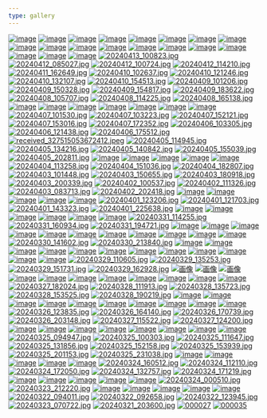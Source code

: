 ```yaml
---
type: gallery
---
```

[![image](https://github.com/user-attachments/assets/bb2fe9e9-75ef-45af-9835-8621e3a0e73d)](/419)
[![image](https://github.com/devhou-se/www-jp/assets/5674656/5081aa89-7e39-4dfe-8061-44da3dce3a40)](/367)
[![image](https://github.com/devhou-se/www-jp/assets/5674656/06d52e3b-d101-4fb7-8dbe-6b300e23cb02)](/367)
[![image](https://github.com/devhou-se/www-jp/assets/5674656/92e98a5c-6a37-4c1f-aa80-f48334fa818c)](/367)
[![image](https://github.com/devhou-se/www-jp/assets/5674656/7a068fb2-9e0f-4f96-bd4a-d0a85dee8c0f)](/367)
[![image](https://github.com/devhou-se/www-jp/assets/5674656/a159fcfc-e952-4ec1-bd15-06d6c589afab)](/367)
[![image](https://github.com/devhou-se/www-jp/assets/5674656/519cd6f5-be44-4092-b4a6-cd65e220c154)](/367)
[![image](https://github.com/devhou-se/www-jp/assets/5674656/2070ab32-f7f0-411a-8369-c3d9005b8019)](/367)
[![image](https://github.com/devhou-se/www-jp/assets/5674656/1478a7d9-a360-4c18-8798-28b849df810c)](/367)
[![image](https://github.com/devhou-se/www-jp/assets/5674656/00340740-bc0c-4444-8ee7-828428f05e90)](/367)
[![image](https://github.com/devhou-se/www-jp/assets/5674656/384c2b73-c863-4111-8fef-10eedb6d6e05)](/367)
[![image](https://github.com/devhou-se/www-jp/assets/5674656/31e028b1-c28d-4c79-b13a-f138bae26720)](/367)
[![image](https://github.com/devhou-se/www-jp/assets/5674656/b08e3af0-eff8-4aed-a170-9467dfcc64e7)](/367)
[![image](https://github.com/devhou-se/www-jp/assets/5674656/6e317a2e-1bdd-41f9-9066-adb418143d2b)](/367)
[![image](https://github.com/devhou-se/www-jp/assets/5674656/51fc9eb9-f0d3-4be7-807e-2b12833d6e1b)](/367)
[![image](https://github.com/devhou-se/www-jp/assets/5674656/7f3695b2-d9ca-44b0-ae11-4d3476ec8b1b)](/367)
[![image](https://github.com/devhou-se/www-jp/assets/5674656/66ada0f2-e34b-496d-90b2-e16db87ab92a)](/367)
[![image](https://github.com/devhou-se/www-jp/assets/5674656/7deac8d3-8c50-4bb3-ba1e-bd79ce8cb2e7)](/367)
[![image](https://github.com/devhou-se/www-jp/assets/5674656/1f82a9d2-b5cf-4329-9da0-01518223d3db)](/367)
[![20240413_100823.jpg](https://github.com/devhou-se/www-jp/assets/12438044/28095afc-b0f2-4b25-bc30-2b79f3a6b9da)](/365)
[![20240412_085027.jpg](https://github.com/devhou-se/www-jp/assets/12438044/b4c52b9d-c7fb-43d5-9f67-fe0525a946aa)](/361)
[![20240412_100724.jpg](https://github.com/devhou-se/www-jp/assets/12438044/05fb6879-e5f5-4f25-aee4-93ae4d74e898)](/361)
[![20240412_114210.jpg](https://github.com/devhou-se/www-jp/assets/12438044/bf3eefcb-f1a8-4926-9317-b47012e0e31b)](/361)
[![20240411_162649.jpg](https://github.com/devhou-se/www-jp/assets/12438044/0c061aab-a611-4917-8722-a91645b7cf4b)](/357)
[![20240410_102637.jpg](https://github.com/devhou-se/www-jp/assets/12438044/1b0f37f4-44cd-41a7-9695-b80c7aee1c9f)](/354)
[![20240410_121246.jpg](https://github.com/devhou-se/www-jp/assets/12438044/e88ac13b-fdad-4b40-91c8-afe58c3ef7b5)](/354)
[![20240410_132107.jpg](https://github.com/devhou-se/www-jp/assets/12438044/ddf8f1f0-f1cb-45d4-9232-9f22cb2c270b)](/354)
[![20240410_154513.jpg](https://github.com/devhou-se/www-jp/assets/12438044/562b485d-c39a-4d5a-81bb-af9a7b57bceb)](/354)
[![20240409_101206.jpg](https://github.com/devhou-se/www-jp/assets/12438044/16429419-020d-485a-bb9a-10ead73fe615)](/350)
[![20240409_150328.jpg](https://github.com/devhou-se/www-jp/assets/12438044/df02f938-21b2-433e-8a71-859c5930be33)](/350)
[![20240409_154817.jpg](https://github.com/devhou-se/www-jp/assets/12438044/462d6c59-1888-4180-a223-4cdc08554c17)](/350)
[![20240409_183622.jpg](https://github.com/devhou-se/www-jp/assets/12438044/71edd9cd-00b9-4f5b-af01-1237b57e136d)](/350)
[![20240408_105707.jpg](https://github.com/devhou-se/www-jp/assets/12438044/1a58fe29-9c18-41ff-9d1a-52a9d4bfe466)](/346)
[![20240408_114225.jpg](https://github.com/devhou-se/www-jp/assets/12438044/531438b1-7ac7-42df-b0b6-0103b760dba2)](/346)
[![20240408_165138.jpg](https://github.com/devhou-se/www-jp/assets/12438044/cd321a11-0e7f-441f-a918-5555486a3e43)](/346)
[![image](https://github.com/devhou-se/www-jp/assets/5674656/307a7763-6f28-48d9-bf9d-e2ebc4016945)](/343)
[![image](https://github.com/devhou-se/www-jp/assets/5674656/4006dd15-c1e6-4e6a-9f45-99cfe4452159)](/343)
[![image](https://github.com/devhou-se/www-jp/assets/5674656/4c9bbe30-4200-46c7-9e1c-cc2dca1cfc4d)](/343)
[![image](https://github.com/devhou-se/www-jp/assets/5674656/3aadc654-8818-4001-a013-e1d74443f87b)](/343)
[![image](https://github.com/devhou-se/www-jp/assets/5674656/ed7eb815-c096-4e31-bf72-21aed1a12ec2)](/343)
[![image](https://github.com/devhou-se/www-jp/assets/5674656/c259e145-73c0-4c3a-8e06-bf5b768bddee)](/343)
[![image](https://github.com/devhou-se/www-jp/assets/5674656/e65eb963-ac2a-4b99-8c54-fd4a4ef98405)](/343)
[![20240407_101530.jpg](https://github.com/devhou-se/www-jp/assets/12438044/b2177776-9227-4ca5-b224-9a5a9d8bffb9)](/339)
[![20240407_103223.jpg](https://github.com/devhou-se/www-jp/assets/12438044/e3348e01-0565-4e74-aad7-5980e45f5663)](/339)
[![20240407_152121.jpg](https://github.com/devhou-se/www-jp/assets/12438044/54705acd-9c2a-4d34-aa11-27734d053e0e)](/339)
[![20240407_153016.jpg](https://github.com/devhou-se/www-jp/assets/12438044/a193dc82-2a74-4a00-9db8-51c404d8fc22)](/339)
[![20240407_172352.jpg](https://github.com/devhou-se/www-jp/assets/12438044/8a5f5bd0-3431-4225-85c9-6c911b8e5dab)](/339)
[![20240406_103305.jpg](https://github.com/devhou-se/www-jp/assets/12438044/a5683b88-caa5-4758-ba4d-12773b26cb5a)](/335)
[![20240406_121438.jpg](https://github.com/devhou-se/www-jp/assets/12438044/2df0efe5-8b0b-4dc7-b432-d97502fc49bd)](/335)
[![20240406_175512.jpg](https://github.com/devhou-se/www-jp/assets/12438044/5341b83b-cb63-4bfc-9e4b-eb1ffcc19bd6)](/335)
[![received_327515053672412.jpeg](https://github.com/devhou-se/www-jp/assets/12438044/9a4a1dbc-046e-4e42-b1d9-8c1f8558323c)](/335)
[![20240405_114945.jpg](https://github.com/devhou-se/www-jp/assets/12438044/4d5937ba-0ba7-4fcb-acd9-ff88d5e350e4)](/332)
[![20240405_134216.jpg](https://github.com/devhou-se/www-jp/assets/12438044/cdfa6ee7-a3e2-4430-a174-f550b059328d)](/332)
[![20240405_140842.jpg](https://github.com/devhou-se/www-jp/assets/12438044/d2ee033e-5d9e-467f-808c-99ea81895cea)](/332)
[![20240405_155039.jpg](https://github.com/devhou-se/www-jp/assets/12438044/2791db9e-7a7e-4a81-8189-d1eb631649ed)](/332)
[![20240405_202811.jpg](https://github.com/devhou-se/www-jp/assets/12438044/743887e0-cc5c-4f73-b4d9-6062bc711c19)](/332)
[![image](https://github.com/devhou-se/www-jp/assets/5674656/1aa8a91d-1313-4af4-82eb-02b5b20fc70e)](/329)
[![image](https://github.com/devhou-se/www-jp/assets/5674656/9d4456db-2881-4724-ae2b-e2feb8804e58)](/329)
[![image](https://github.com/devhou-se/www-jp/assets/5674656/84fa5f5d-0b75-4841-be0d-257e683eaddb)](/329)
[![image](https://github.com/devhou-se/www-jp/assets/5674656/719d856d-826f-48a1-87b0-ac218c241f8f)](/329)
[![image](https://github.com/devhou-se/www-jp/assets/5674656/a01071c1-f22a-4f5c-a34d-cb070783f455)](/329)
[![20240404_113258.jpg](https://github.com/devhou-se/www-jp/assets/12438044/171cfeef-116b-4c2b-8ece-ed18c0fae5b6)](/326)
[![20240404_151036.jpg](https://github.com/devhou-se/www-jp/assets/12438044/73d37676-2988-4c97-abf6-d78cfd610c0d)](/326)
[![20240404_182807.jpg](https://github.com/devhou-se/www-jp/assets/12438044/6f4ccab3-f49f-4d15-9c4b-934d747b4525)](/326)
[![20240403_101448.jpg](https://github.com/devhou-se/www-jp/assets/12438044/de31d2a4-fe24-405e-9719-9ea4034d3e96)](/316)
[![20240403_150655.jpg](https://github.com/devhou-se/www-jp/assets/12438044/f1637748-3276-4b1c-939c-6b17ab614a62)](/316)
[![20240403_180918.jpg](https://github.com/devhou-se/www-jp/assets/12438044/106067cb-0e3f-4625-97fe-35fd87f8bff6)](/316)
[![20240403_200339.jpg](https://github.com/devhou-se/www-jp/assets/12438044/b48271b9-0955-4655-9fcd-15a32e4bba98)](/316)
[![20240402_100537.jpg](https://github.com/devhou-se/www-jp/assets/12438044/a8c1661d-6a29-4aeb-93f4-8e49b037c465)](/307)
[![20240402_111326.jpg](https://github.com/devhou-se/www-jp/assets/12438044/a9db69ec-92c2-4df5-b9b7-4f6f6c5b569f)](/307)
[![20240403_083713.jpg](https://github.com/devhou-se/www-jp/assets/12438044/67e3d2df-8b76-42aa-8158-0bcf850b6487)](/307)
[![20240402_202418.jpg](https://github.com/devhou-se/www-jp/assets/12438044/0651e751-43e7-4c42-acd6-e5a5f620622a)](/307)
[![image](https://github.com/devhou-se/www-jp/assets/1495031/ee2dc3e3-68a9-44ab-87b8-cce47bf03013)](/304)
[![image](https://github.com/devhou-se/www-jp/assets/1495031/72bed86a-3a7f-4e30-97df-0394ea38e417)](/304)
[![image](https://github.com/devhou-se/www-jp/assets/61171623/70356b86-83e2-42a6-9f97-ce028c743950)](/301)
[![image](https://github.com/devhou-se/www-jp/assets/61171623/db7eec2c-8b2b-410c-b202-01f2b30e426e)](/301)
[![image](https://github.com/devhou-se/www-jp/assets/61171623/bee724c7-4b4a-45fc-a2d0-c6445ccb6af6)](/301)
[![20240401_123206.jpg](https://github.com/devhou-se/www-jp/assets/12438044/3b3b71ee-6ed5-4e42-acc3-ae4893245b52)](/298)
[![20240401_121703.jpg](https://github.com/devhou-se/www-jp/assets/12438044/d91482b5-1eae-4271-ba4d-88f7cc3bf299)](/298)
[![20240401_143323.jpg](https://github.com/devhou-se/www-jp/assets/12438044/7c224d03-c2c5-491a-90dc-64da7074c9c4)](/298)
[![20240401_225638.jpg](https://github.com/devhou-se/www-jp/assets/12438044/d058b5da-2353-4653-bb82-a7d7bb759f24)](/298)
[![image](https://github.com/devhou-se/www-jp/assets/5674656/7ad5d2fa-4988-4fb8-a83a-4732f8f3a6c6)](/293)
[![image](https://github.com/devhou-se/www-jp/assets/5674656/0a0c039a-57fe-46e7-a033-c4ef3b983134)](/293)
[![image](https://github.com/devhou-se/www-jp/assets/5674656/8e8f1480-7482-435e-8b2a-305f6ff680d7)](/293)
[![image](https://github.com/devhou-se/www-jp/assets/61171623/3d44f6f5-6753-446b-83ad-15770ba53762)](/285)
[![image](https://github.com/devhou-se/www-jp/assets/61171623/7de12c06-646d-498c-89d4-c69a55451445)](/285)
[![image](https://github.com/devhou-se/www-jp/assets/61171623/5fd26904-7f60-4699-875c-44290f96f7ef)](/285)
[![20240331_114255.jpg](https://github.com/devhou-se/www-jp/assets/12438044/1429df17-f4c1-4b5a-b60a-bbd416e37cd6)](/280)
[![20240331_160934.jpg](https://github.com/devhou-se/www-jp/assets/12438044/e07ef3b8-5191-436a-92ea-d0a938df3a46)](/280)
[![20240331_194721.jpg](https://github.com/devhou-se/www-jp/assets/12438044/b10aeb24-5991-41e3-bb7c-b87655e99dde)](/280)
[![image](https://github.com/devhou-se/www-jp/assets/164986372/51eca8bc-edad-4b65-bcb5-dabdd973bf67)](/275)
[![image](https://github.com/devhou-se/www-jp/assets/164986372/e3fad5ad-53c7-4e77-af17-ae1bd505bdff)](/275)
[![image](https://github.com/devhou-se/www-jp/assets/164986372/c6c304dc-0bee-4ac5-a1b8-613df2ae2285)](/275)
[![image](https://github.com/devhou-se/www-jp/assets/1495031/d937603e-cc36-4dd5-80a6-6c0cf047d6d0)](/270)
[![image](https://github.com/devhou-se/www-jp/assets/1495031/c87ff89e-cc8f-4c79-98e9-bcd7f7f832a3)](/270)
[![image](https://github.com/devhou-se/www-jp/assets/1495031/858cb3cd-dcec-412c-be1a-4fb3c1421c0f)](/270)
[![image](https://github.com/devhou-se/www-jp/assets/5674656/73e223a1-6f79-4520-aee6-03470f7e12ed)](/267)
[![image](https://github.com/devhou-se/www-jp/assets/61171623/83529684-5303-4ee0-805a-51df456fb500)](/260)
[![image](https://github.com/devhou-se/www-jp/assets/61171623/01b9b26a-7868-41c6-ad80-650b0547ab4f)](/260)
[![image](https://github.com/devhou-se/www-jp/assets/61171623/61655ac1-339c-400a-a37a-bdde2c5f34f6)](/260)
[![image](https://github.com/devhou-se/www-jp/assets/61171623/7afac3f9-ef72-4a39-bf2f-ecbcf67a3f39)](/260)
[![20240330_141602.jpg](https://github.com/devhou-se/www-jp/assets/12438044/8b5880b9-3a07-490e-aac7-9d87dc1374d5)](/258)
[![20240330_213840.jpg](https://github.com/devhou-se/www-jp/assets/12438044/0e6f26db-3b40-4e4a-816c-af815b6772a2)](/258)
[![image](https://github.com/devhou-se/www-jp/assets/164986372/ffd3c794-fce1-4da1-81cd-1e3b57fa495c)](/255)
[![image](https://github.com/devhou-se/www-jp/assets/164986372/8043bdf2-6ff8-4ed2-971f-51a683186d0f)](/255)
[![image](https://github.com/devhou-se/www-jp/assets/164986372/17098402-3e54-4be7-ab44-463e3e358649)](/255)
[![image](https://github.com/devhou-se/www-jp/assets/164986372/8e5621c8-74ae-4bf5-8822-0a43dfe88bf5)](/255)
[![image](https://github.com/devhou-se/www-jp/assets/5674656/9df5eb32-44dd-4098-a6ec-c8059d705d30)](/249)
[![image](https://github.com/devhou-se/www-jp/assets/5674656/17dd4b2d-d1dc-41d5-8510-a1ed3dbc185c)](/249)
[![image](https://github.com/devhou-se/www-jp/assets/5674656/f872a745-8e3d-47c1-b6aa-8d66049b68e1)](/249)
[![image](https://github.com/devhou-se/www-jp/assets/5674656/0c75d866-7c11-4aec-90bf-765dcdcfb2b7)](/249)
[![image](https://github.com/devhou-se/www-jp/assets/5674656/39b3d69d-42b4-4a2f-9cd0-327762b9a771)](/249)
[![image](https://github.com/devhou-se/www-jp/assets/5674656/6263922d-8f8f-4918-a2a1-5a3d2f545f3e)](/249)
[![image](https://github.com/devhou-se/www-jp/assets/5674656/07a98178-9333-40cb-884c-acee03662751)](/249)
[![image](https://github.com/devhou-se/www-jp/assets/5674656/547b3638-55da-4f81-8783-c34191e50b9a)](/249)
[![20240329_110605.jpg](https://github.com/devhou-se/www-jp/assets/12438044/1b3e43e1-b623-4ba9-a4a4-b98c4d0d757a)](/241)
[![20240329_135253.jpg](https://github.com/devhou-se/www-jp/assets/12438044/17657746-9658-40f5-a811-ac48407230ff)](/241)
[![20240329_151731.jpg](https://github.com/devhou-se/www-jp/assets/12438044/ef2267a7-0a8b-459d-896f-0ce96c6cb30d)](/241)
[![20240329_162928.jpg](https://github.com/devhou-se/www-jp/assets/12438044/4d300138-4d5f-45f4-8400-67efb2858280)](/241)
[![画像](https://github.com/devhou-se/www-jp/assets/61171623/26d7b5b6-9564-4628-b92a-668dcd281226)](/231)
[![画像](https://github.com/devhou-se/www-jp/assets/61171623/51d0ce90-386a-41a2-a628-0c23883ae99f)](/231)
[![画像](https://github.com/devhou-se/www-jp/assets/61171623/3bbd0efc-6d1e-4de1-87b6-a6651de6777c)](/231)
[![image](https://github.com/devhou-se/www-jp/assets/61171623/c7e1dce6-66ab-4a30-b6ae-574360bffa9d)](/223)
[![image](https://github.com/devhou-se/www-jp/assets/61171623/9a5069df-9ab9-4e51-a791-980920a027bb)](/223)
[![image](https://github.com/devhou-se/www-jp/assets/61171623/7d3c6b3b-e1e8-4916-b805-a36d37553a1c)](/223)
[![image](https://github.com/devhou-se/www-jp/assets/61171623/591e2f3f-57f0-47f5-a062-c964121bbfc2)](/223)
[![image](https://github.com/devhou-se/www-jp/assets/5674656/1598d534-e24c-4d1b-8638-051cf998441f)](/222)
[![image](https://github.com/devhou-se/www-jp/assets/5674656/d5854fad-fec9-46ab-8bee-e18e37c8a44e)](/222)
[![image](https://github.com/devhou-se/www-jp/assets/5674656/83ceb321-093a-460f-a0b1-38ddb6159c18)](/222)
[![image](https://github.com/devhou-se/www-jp/assets/5674656/11939a50-2e21-45fb-8265-3e98f5a9a770)](/222)
[![20240327_182024.jpg](https://github.com/devhou-se/www-jp/assets/12438044/86087fc6-b591-47e1-8eec-5861420fba52)](/219)
[![20240328_111913.jpg](https://github.com/devhou-se/www-jp/assets/12438044/1b0552b2-76d0-49e6-9b63-56d6fe7b610c)](/219)
[![20240328_135723.jpg](https://github.com/devhou-se/www-jp/assets/12438044/2495f7a0-fe79-4806-aafa-fe2ce0410ade)](/219)
[![20240328_153525.jpg](https://github.com/devhou-se/www-jp/assets/12438044/b0201a70-fe65-4cd1-9fd6-5c6b68d3deae)](/219)
[![20240328_190219.jpg](https://github.com/devhou-se/www-jp/assets/12438044/013e2dea-da87-40da-b64d-bb2b9ebf6e3c)](/219)
[![image](https://github.com/devhou-se/www-jp/assets/1495031/1f94f854-64f9-4492-ba45-f1cd66be4c3d)](/210)
[![image](https://github.com/devhou-se/www-jp/assets/1495031/c1706f61-6f12-4b1c-bb26-813d332b10c2)](/210)
[![image](https://github.com/devhou-se/www-jp/assets/1495031/35affe2c-1822-40fb-8d03-7b0fc38e9fc9)](/210)
[![image](https://github.com/devhou-se/www-jp/assets/5674656/17d8c3f0-b189-48ce-b214-135ee6426b7e)](/203)
[![image](https://github.com/devhou-se/www-jp/assets/5674656/5396bd36-1c29-4278-a05f-4f8c39f99faa)](/203)
[![image](https://github.com/devhou-se/www-jp/assets/5674656/fd413fc5-179e-42db-bd63-bc85bcf723fd)](/203)
[![image](https://github.com/devhou-se/www-jp/assets/5674656/7c062c5d-a2e3-4a00-b2cd-71aa66a79377)](/203)
[![image](https://github.com/devhou-se/www-jp/assets/164986372/442407a6-555d-4e53-aaa2-c763956cd271)](/196)
[![image](https://github.com/devhou-se/www-jp/assets/164986372/63adff69-321d-4c16-8c85-9af7e09b949e)](/196)
[![image](https://github.com/devhou-se/www-jp/assets/164986372/41e23dc2-2363-4554-b9d3-634710f9323e)](/196)
[![20240326_123835.jpg](https://github.com/devhou-se/www-jp/assets/12438044/e600dc12-c4c4-4279-a772-62c45aacb115)](/194)
[![20240326_164140.jpg](https://github.com/devhou-se/www-jp/assets/12438044/fea457bc-fa6b-4890-b89c-5d4d28ff368b)](/194)
[![20240326_170739.jpg](https://github.com/devhou-se/www-jp/assets/12438044/101853fa-2aac-4efb-9988-7991dfa79473)](/194)
[![20240326_203148.jpg](https://github.com/devhou-se/www-jp/assets/12438044/2a595b77-3c17-459e-a2ab-8b1166f15a94)](/194)
[![20240327_115522.jpg](https://github.com/devhou-se/www-jp/assets/12438044/69634a35-cb38-476a-a07f-8c1c1c485efc)](/194)
[![20240327_124200.jpg](https://github.com/devhou-se/www-jp/assets/12438044/5e2f19d4-996b-4742-9cd5-c2d0529913fe)](/194)
[![image](https://github.com/devhou-se/www-jp/assets/164986372/433570f7-6b4f-4875-ae43-60e4de93da06)](/186)
[![image](https://github.com/devhou-se/www-jp/assets/164986372/85f1ef54-bea5-4205-b34c-e189ff91514c)](/186)
[![image](https://github.com/devhou-se/www-jp/assets/164986372/67ad0d01-9797-4596-86af-13b49d9ce1a3)](/186)
[![image](https://github.com/devhou-se/www-jp/assets/5674656/8b760e2a-0a96-4ede-8299-4e8b3e9fd13f)](/183)
[![image](https://github.com/devhou-se/www-jp/assets/5674656/fa4e708d-1464-4d0e-bc4b-d7505f65a95e)](/183)
[![image](https://github.com/devhou-se/www-jp/assets/5674656/3b744414-659c-4177-ac9e-d99d7e020587)](/183)
[![image](https://github.com/devhou-se/www-jp/assets/5674656/ee0af5b2-2045-40f5-b07e-86b2f862c29a)](/183)
[![image](https://github.com/devhou-se/www-jp/assets/5674656/675e97e3-a5c7-4387-a7f4-61516f46f3d6)](/183)
[![20240325_094947.jpg](https://github.com/devhou-se/www-jp/assets/12438044/08d258fa-7dc4-4b7b-98a0-3c0f07d1d03e)](/176)
[![20240325_100303.jpg](https://github.com/devhou-se/www-jp/assets/12438044/3a2aca80-91be-4c73-9805-f978c20feef0)](/176)
[![20240325_111647.jpg](https://github.com/devhou-se/www-jp/assets/12438044/ad35f2f3-4586-4370-afb2-215f0045d959)](/176)
[![20240325_131856.jpg](https://github.com/devhou-se/www-jp/assets/12438044/bd48e66f-610a-4ff3-9c5b-4e462fe9698f)](/176)
[![20240325_152158.jpg](https://github.com/devhou-se/www-jp/assets/12438044/a44f6dfd-9744-4e86-984a-0c44cfeaef78)](/176)
[![20240325_153939.jpg](https://github.com/devhou-se/www-jp/assets/12438044/2e75166b-1f9d-4b30-bd47-cb9569b8b2b7)](/176)
[![20240325_201153.jpg](https://github.com/devhou-se/www-jp/assets/12438044/0e95086c-a2b3-4cab-b296-6c93aa32826a)](/176)
[![20240325_231038.jpg](https://github.com/devhou-se/www-jp/assets/12438044/803aaa63-7cd3-402b-9377-962887ae0fd5)](/176)
[![image](https://github.com/devhou-se/www-jp/assets/5674656/8c7ea4ee-fa2e-432a-b520-7b1a3339d73e)](/170)
[![image](https://github.com/devhou-se/www-jp/assets/5674656/b2c62e97-32fe-4344-8af1-7bf9f0609760)](/170)
[![image](https://github.com/devhou-se/www-jp/assets/5674656/f8501942-ecae-48b8-9a64-d6eb6caa8dfe)](/170)
[![image](https://github.com/devhou-se/www-jp/assets/5674656/34344e02-1fb0-4673-999e-bc4de32cd688)](/170)
[![image](https://github.com/devhou-se/www-jp/assets/5674656/3dac97a7-553e-4864-b6fd-9761246ee4b7)](/170)
[![20240324_160512.jpg](https://github.com/devhou-se/www-jp/assets/12438044/8e882a23-8135-4c48-8042-eb0b872407cc)](/151)
[![20240324_112110.jpg](https://github.com/devhou-se/www-jp/assets/12438044/e96847a6-e58a-4646-9625-d0a7188aa4df)](/151)
[![20240324_172050.jpg](https://github.com/devhou-se/www-jp/assets/12438044/6926f070-1e8c-4e9c-b818-996153a6daaf)](/151)
[![20240324_132757.jpg](https://github.com/devhou-se/www-jp/assets/12438044/0c1b7274-33c7-4615-ac3b-e98d46f4ca95)](/151)
[![20240324_171219.jpg](https://github.com/devhou-se/www-jp/assets/12438044/56f5095b-5caa-4bd0-932c-bd579e2129db)](/151)
[![image](https://github.com/devhou-se/www-jp/assets/5674656/405439c7-7b96-4691-802e-5a9fa1728341)](/147)
[![image](https://github.com/devhou-se/www-jp/assets/5674656/b9c090ba-f7e4-4e0e-b693-3022641e84c4)](/147)
[![image](https://github.com/devhou-se/www-jp/assets/5674656/e875c225-2ce3-44de-8133-912cd2b91544)](/122)
[![image](https://github.com/devhou-se/www-jp/assets/5674656/60107372-b22e-4833-bed6-1ea6c7c12449)](/122)
[![image](https://github.com/devhou-se/www-jp/assets/5674656/f5bdc187-e061-471b-b1cb-fa3faee8a923)](/122)
[![20240324_000510.jpg](https://github.com/devhou-se/www-jp/assets/12438044/81046260-721d-4a70-9261-8c493c737642)](/118)
[![20240323_212220.jpg](https://github.com/devhou-se/www-jp/assets/12438044/a541f124-00b0-46b2-84e9-04ec91bf7208)](/118)
[![image](https://github.com/devhou-se/www-jp/assets/1495031/71964323-7cb1-44b0-84da-a4067598a52d)](/111)
[![image](https://github.com/devhou-se/www-jp/assets/1495031/e37f29ee-421b-44d2-9a02-9696e82436e0)](/111)
[![image](https://github.com/devhou-se/www-jp/assets/5674656/e609bcc8-f1d7-4e1f-9ce6-300bea2d2015)](/103)
[![image](https://github.com/devhou-se/www-jp/assets/5674656/adb39286-d102-4b5a-9c39-0f4d23ee4db0)](/103)
[![image](https://github.com/devhou-se/www-jp/assets/5674656/ea1daca5-a7a5-400d-81c0-cf42178f781e)](/103)
[![20240322_094011.jpg](https://github.com/devhou-se/www-jp/assets/12438044/d7dbd6fa-ca9d-4692-b9d1-7faf77f3fa6e)](/100)
[![20240322_092658.jpg](https://github.com/devhou-se/www-jp/assets/12438044/2e6419e0-a429-446c-8a79-e0a047c2ccfd)](/100)
[![20240322_123945.jpg](https://github.com/devhou-se/www-jp/assets/12438044/9e07a860-f2a0-4f91-8a35-b3a696bb27e6)](/100)
[![20240323_070722.jpg](https://github.com/devhou-se/www-jp/assets/12438044/e3762b70-2b51-4505-90e7-cfee78ee6411)](/100)
[![20240321_203600.jpg](https://github.com/devhou-se/www-jp/assets/12438044/a93f673d-0fcc-4adc-963e-64c6d382383b)](/96)
[![000027](https://github.com/devhou-se/www-jp/assets/5674656/b552fc9a-d036-4e42-bd62-e17e42b54d21)](/85)
[![000035](https://github.com/devhou-se/www-jp/assets/5674656/492a8139-dfc5-466b-8adf-19a35a9b3363)](/85)
